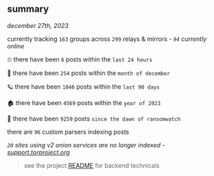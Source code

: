 
## summary
_december 27th, 2023_

currently tracking `163` groups across `299` relays & mirrors - _`94` currently online_

⏲ there have been `6` posts within the `last 24 hours`

🦈 there have been `254` posts within the `month of december`

🪐 there have been `1046` posts within the `last 90 days`

🏚 there have been `4569` posts within the `year of 2023`

🦕 there have been `9259` posts `since the dawn of ransomwatch`

there are `96` custom parsers indexing posts

_`20` sites using v2 onion services are no longer indexed - [support.torproject.org](https://support.torproject.org/onionservices/v2-deprecation/)_

> see the project [README](https://github.com/joshhighet/ransomwatch#ransomwatch--) for backend technicals
